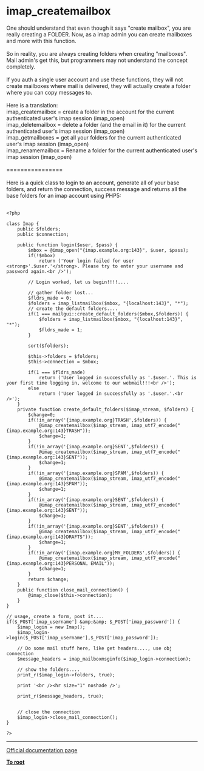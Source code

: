 # imap_createmailbox



One should understand that even though it says "create mailbox", you are really creating a FOLDER. Now, as a imap admin you can create mailboxes and more with this function.<br><br>So in reality, you are always creating folders when creating "mailboxes". Mail admin&apos;s get this, but programmers may not understand the concept completely.<br><br>If you auth a single user account and use these functions, they will not create mailboxes where mail is delivered, they will actually create a folder where you can copy messages to.<br><br>Here is a translation:<br>imap_createmailbox = create a folder in the account for the current authenticated user&apos;s imap session (imap_open)<br>imap_deletemailbox = delete a folder (and the email in it) for the current authenticated user&apos;s imap session (imap_open)<br>imap_getmailboxes = get all your folders for the current authenticated user&apos;s imap session (imap_open)<br>imap_renamemailbox = Rename a folder for the current authenticated user&apos;s imap session (imap_open)<br><br>================<br><br>Here is a quick class to login to an account, generate all of your base folders, and return the connection, success message and returns all the base folders for an imap account using PHP5:<br><br>

```
<?php

class Imap {
    public $folders;
    public $connection;

    public function login($user, $pass) {
        $mbox = @imap_open("{imap.example.org:143}", $user, $pass);
        if(!$mbox)
            return ('Your login failed for user <strong>'.$user.'</strong>. Please try to enter your username and password again.<br />');

        // Login worked, let us begin!!!!....

        // gather folder lost...
        $fldrs_made = 0;
        $folders = imap_listmailbox($mbox, "{localhost:143}", "*");
        // create the default folders....
        if(1 === mailgui::create_default_folders($mbox,$folders)) {
            $folders = imap_listmailbox($mbox, "{localhost:143}", "*");
            $fldrs_made = 1;
        }

        sort($folders);

        $this->folders = $folders;
        $this->connection = $mbox;

        if(1 === $fldrs_made)
            return ('User logged in successfully as '.$user.'. This is your first time logging in, welcome to our webmail!!!<br />');
        else
            return ('User logged in successfully as '.$user.'.<br />');
    }
    private function create_default_folders($imap_stream, $folders) {
        $change=0;
        if(!in_array('{imap.example.org}TRASH',$folders)) {
            @imap_createmailbox($imap_stream, imap_utf7_encode("{imap.example.org:143}TRASH"));
            $change=1;
        }
        if(!in_array('{imap.example.org}SENT',$folders)) {
            @imap_createmailbox($imap_stream, imap_utf7_encode("{imap.example.org:143}SENT"));
            $change=1;
        }
        if(!in_array('{imap.example.org}SPAM',$folders)) {
            @imap_createmailbox($imap_stream, imap_utf7_encode("{imap.example.org:143}SPAM"));
            $change=1;
        }
        if(!in_array('{imap.example.org}SENT',$folders)) {
            @imap_createmailbox($imap_stream, imap_utf7_encode("{imap.example.org:143}SENT"));
            $change=1;
        }
        if(!in_array('{imap.example.org}SENT',$folders)) {
            @imap_createmailbox($imap_stream, imap_utf7_encode("{imap.example.org:143}DRAFTS"));
            $change=1;
        }
        if(!in_array('{imap.example.org}MY_FOLDERS',$folders)) {
            @imap_createmailbox($imap_stream, imap_utf7_encode("{imap.example.org:143}PERSONAL EMAIL"));
            $change=1;
        }
        return $change;
    }
    public function close_mail_connection() {
        @imap_close($this->connection);
    }
}

// usage, create a form, post it....
if($_POST['imap_username'] &amp;&amp; $_POST['imap_password']) {
    $imap_login = new Imap();
    $imap_login->login($_POST['imap_username'],$_POST['imap_password']);
    
    // Do some mail stuff here, like get headers...., use obj connection
    $message_headers = imap_mailboxmsginfo($imap_login->connection);
    
    // show the folders....
    print_r($imap_login->folders, true);
    
    print '<br /><hr size="1" noshade />';
    
    print_r($message_headers, true);
    

    // close the connection
    $imap_login->close_mail_connection();
}

?>
```
  

---

[Official documentation page](https://www.php.net/manual/en/function.imap-createmailbox.php)

**[To root](/README.md)**